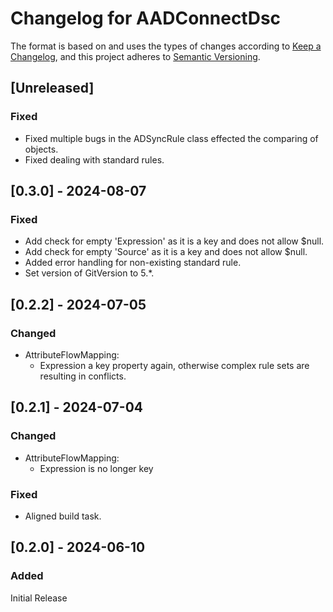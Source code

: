 # Changelog for AADConnectDsc

The format is based on and uses the types of changes according to [Keep a Changelog](https://keepachangelog.com/en/1.0.0/),
and this project adheres to [Semantic Versioning](https://semver.org/spec/v2.0.0.html).

## [Unreleased]

### Fixed

- Fixed multiple bugs in the ADSyncRule class effected the comparing of objects.
- Fixed dealing with standard rules.

## [0.3.0] - 2024-08-07

### Fixed

- Add check for empty 'Expression' as it is a key and does not allow $null.
- Add check for empty 'Source' as it is a key and does not allow $null.
- Added error handling for non-existing standard rule.
- Set version of GitVersion to 5.*.

## [0.2.2] - 2024-07-05

### Changed

- AttributeFlowMapping:
  - Expression a key property again, otherwise complex rule sets
    are resulting in conflicts.

## [0.2.1] - 2024-07-04

### Changed

- AttributeFlowMapping:
  - Expression is no longer key

### Fixed

- Aligned build task.

## [0.2.0] - 2024-06-10

### Added

Initial Release
